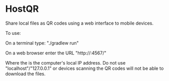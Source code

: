 # HostQR
Share local files as QR codes using a web interface to mobile devices.

To use:

On a terminal type: "./gradlew run"

On a web browser enter the URL "http://<your internal IP>:4567/"

Where the <your internal IP> is the computer's local IP address. Do not use "localhost"/"127.0.0.1" or devices scanning the QR codes will not be able to download the files. 